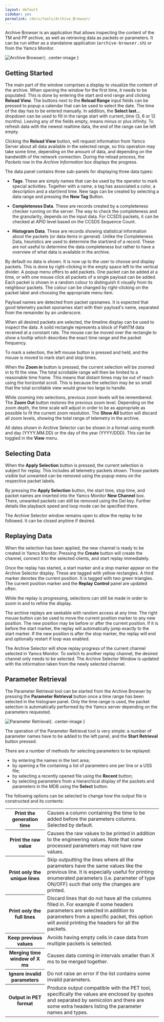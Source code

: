 ```yaml
---
layout: default
sidebar: yes
permalink: /docs/tools/Archive_Browser/
---
```


Archive Browser is an application that allows inspecting the content of the TM and PP archive, as well as retrieving data as packets or parameters. It can be run either as a standalone application (<tt>archive-browser.sh</tt>) or from the Yamcs Monitor.
    
![Archive Browser](/assets/tools/archive-browser.png){: .center-image }

## Getting Started
The main part of the window comprises a display to visualize the content of the archive. When opening the window for the first time, it needs to be populated. This is done by entering the start and end range and clicking **Reload View**. The buttons next to the **Reload Range** input fields can be pressed to popup a calendar that can be used to select the date. The time of the day has to be entered manually. In addition, the **Select last...** dropdown can be used to fill in the range start with current_time (3, 6 or 12 months). Leaving any of the fields empty, means minus or plus infinity. To refresh data with the newest realtime data, the end of the range can be left empty.
            
Clicking the **Reload View** button, will request information from Yamcs Server about all data available in the selected range, so this operation may take some time, depending on the amount of data, and depending on the bandwidth of the network connection. During the reload process, the *Packets* row in the *Archive Information* box displays the progress.

The data panel contains three sub-panels for displaying three data types:

* **Tags**. These are simply names that can be used by the operator to mark special activities. Together with a name, a tag has associated a color, a description and a start/end time. New tags can be created by selecting a data range and pressing the **New Tag** Button.

* **Completeness Data**. These are records created by a completeness checker running on the server. The way to check the completeness and the granularity, depends on the input data. For CCSDS packets, it can be checked at APID level based on the CCSDS Sequence Count.

* **Histogram Data**. These are records showing statistical information about the packets (or data items in general). Unlike the Completeness Data, heuristics are used to determine the start/end of a record. These are not useful to determine the data completeness but rather to have a overview of what data is available in the archive.

By default no data is shown. It is now up to the user to choose and display packets. This is done by right-clicking in the empty space left to the vertical divider. A popup menu offers to add packets. One packet can be added at a time, or with one mouse click all packets of a single payload can be added. Each packet is shown in a random colour to distinguish it visually from its neighbour packets. The colour can be changed by right-clicking on the packet label and choosing the appropriate menu item.

Payload names are detected from packet opsnames. It is expected that good telemetry packet opsnames start with their payload's name, separated from the remainder by an underscore.

When all desired packets are selected, the timeline display can be used to inspect the data. A solid rectangle represents a block of PathTM data received at a constant rate. The mouse can be moved over the rectangle to show a tooltip which describes the exact time range and the packet frequency.

To mark a selection, the left mouse button is pressed and held, and the mouse is moved to mark start and stop times.

When the **Zoom in** button is pressed, the current selection will be zoomed in to fit the view. The total scrollable range will then be limited to a reasonable time frame. This means that distant times may be out of reach using the horizontal scroll. This is because the selection may be so small that the total scrollable view would grow too large to handle.

While zooming into selections, previous zoom levels will be remembered. The **Zoom Out** button restores the previous zoom level. Depending on the zoom depth, the time scale will adjust in order to be as appropriate as possible to fit the current zoom resolution. The **Show All** button will discard all zoom levels, showing the total range of telemetry in the archive.

All dates shown in Archive Selector can be shown in a format using month and day (YYYY.MM.DD) or the day of the year (YYYY/DDD). This can be toggled in the **View** menu.

## Selecting Data
 When the **Apply Selection** button is pressed, the current selection is subject for replay. This includes all telemetry packets shown. Those packets visible but unwanted can be removed using the popup menu on the respective packet labels.

By pressing the **Apply Selection** button, the start time, stop time, and packet names are inserted into the Yamcs Monitor **New Channel** box. There, unwanted packets can still be removed using the Del key. Further details like playback speed and loop mode can be specified there.

The Archive Selector window remains open to allow the replay to be followed. It can be closed anytime if desired.

## Replaying Data
 When the selection has been applied, the new channel is ready to be created in Yamcs Monitor. Pressing the **Create** button will create the channel, connect it to the selected clients, and start replay immediately.

Once the replay has started, a start marker and a stop marker appear on the Archive Selector display. These are tagged with yellow rectangles. A third marker denotes the current position. It is tagged with two green triangles. The current position marker and the **Replay Control** panel are updated often.

While the replay is progressing, selections can still be made in order to zoom in and to refine the display.

The archive replays are seekable with random access at any time. The right mouse button can be used to move the current position marker to any new position. The new position may be before or after the current position. If it is before the start marker, the replay will automatically jump exactly to the start marker. If the new position is after the stop marker, the replay will end and optionally restart if loop was enabled.

The Archive Selector will show replay progress of the current channel selected in Yamcs Monitor. To switch to another replay channel, the desired channel only needs to be selected. The Archive Selector Window is updated with the information taken from the newly selected channel.

## Parameter Retrieval
The Parameter Retrieval tool can be started from the Archive Browser by pressing the **Parameter Retrieval** button once a time range has been selected in the histogram panel. Only the time range is used, the packet selection is automatically performed by the Yamcs server depending on the parameters requested.  
   
![Parameter Retrieval](/assets/tools/parameter-retrieval.png){: .center-image }
    
The operation of the Parameter Retrieval tool is very simple: a number of parameter names have to be added to the left panel, and the **Start Retrieval** button pressed.

There are a number of methods for selecting parameters to be replayed:

* by entering the names in the text area;
* by opening a file containing a list of parameters one per line or a USS file;
* by selecting a recently opened file using the **Recent** button;
* by selecting parameters from a hierarchical display of the packets and parameters in the MDB using the **Select** button.

The following options can be selected to change how the output file is constructed and its contents:

<table class="inline">
    <tr>
        <th>Print the generation time</th>
        <td>Causes a column containing the time to be added before the parameters columns. Selected by default.</td>
    </tr>
    <tr>
        <th>Print the raw value</th>
        <td>Causes the raw values to be printed in addition to the engineering values. Note that some processed parameters may not have raw values.</td>
    </tr>
    <tr>
        <th>Print only the unique lines</th>
        <td>Skip outputting the lines where all the parameters have the same values like the previous line. It is especially useful for printing enumerated parameters (i.e. parameter of type ON/OFF) such that only the changes are printed.</td>
    </tr>
    <tr>
        <th>Print only the full lines</th>
        <td>Discard lines that do not have all the columns filled in. For example if some headers parameters are selected in addition to parameters from a specific packet, this option will avoid printing the headers for all the packets.</td>
    </tr>
    <tr>
        <th>Keep previous values</th>
        <td>Avoids having empty cells in case data from multiple packets is selected.</td>
    </tr>
    <tr>
        <th>Merging time window of X ms</th>
        <td>Causes data coming in intervals smaller than X ms to be merged together.</td>
    </tr>
    <tr>
        <th>Ignore invalid parameters</th>
        <td>Do not raise an error if the list contains some invalid parameters.</td>
    </tr>
    <tr>
        <th>Output in PET format</th>
        <td>Produce output compatible with the PET tool, specifically the values are enclosed by quotes and separated by semicolon and there are some extra headers listing the parameter names and types.</td>
    </tr>
</table>
